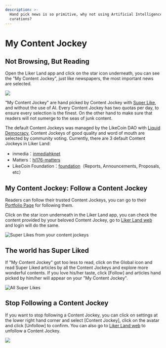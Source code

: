 ```yaml
---
description: >-
  Hand pick news is so primitive, why not using Artificial Intelligence for
  curations?
---
```


# My Content Jockey

## Not Browsing, But Reading <a href="#bu-shi-liu-lan-er-shi-yue-du" id="bu-shi-liu-lan-er-shi-yue-du"></a>

Open the Liker Land app and click on the star icon underneath, you can see the "My Content Jockey", just like newspapers, the most important news are selected.

![](../../.gitbook/assets/contentjockey-01-en.png)

"My Content Jockey" are hand picked by Content Jockey with [Super Like](superlike.md), and without the use of AI. Every Content Jockey has two quotas per day, to ensure every selection is the finest. On the other hand to make sure that readers will not sumerge to the seas of junk content.

The default Content Jockeys was managed by the LikeCoin DAO with [Liquid Democracy](../../general-guides/governance/liquid-democracy.md), Content Jockeys of good quality and word of mouth are selected by community voting. Currently, there are 3 default Content Jockeys in Liker Land:​

* inmedia：[inmediahknet](https://like.co/inmediahknet)​​
* Matters：[hi176-matters](https://like.co/hi176-matters)​
* LikeCoin Foundation：[foundation](https://like.co/foundation)（Reports, Announcements, Proposals, etc）

## My Content Jockey: Follow a Content Jockey <a href="#my-content-jockey" id="my-content-jockey"></a>

Readers can follow their trusted Content Jockeys, you can go to their [Portfolio Page](../creatortools/portfolio-page.md) for following them.

Click on the star icon underneath in the Liker Land app, you can check the content provided by your beloved Content Jockey, go to [Liker Land web](https://liker.land/following) and login will do the same.

![Super Likes from your content jockeys](../../.gitbook/assets/contentjockey-04-en.png)

## The world has Super Liked

If "My Content Jockey" got too less to read, click on the Global icon and read Super Liked articles by all the Content Jockeys and explore more wonderful contents. If you love his/her taste, click \[Follow] and articles hand picked by him/her will appear on your "My Content Jockey".

![All Super Likes](../../.gitbook/assets/contentjockey-02-en.png)

## Stop Following a Content Jockey

If you want to stop following a Content Jockey, you can click on settings at the lower right hand corner and select \[Content Jockey], click on the avatar and click \[Unfollow] to  confirm. You can also go to [Liker Land web](https://liker.land/settings/following/) to unfollow a Content Jockey.

![](../../.gitbook/assets/contentjockey-03-en.png)
